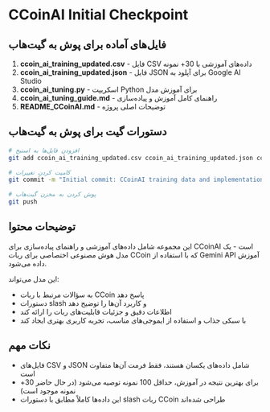 
# CCoinAI Initial Checkpoint

## فایل‌های آماده برای پوش به گیت‌هاب

1. **ccoin_ai_training_updated.csv** - فایل CSV داده‌های آموزشی با 30+ نمونه
2. **ccoin_ai_training_updated.json** - فایل JSON برای آپلود به Google AI Studio
3. **ccoin_ai_tuning.py** - اسکریپت Python برای آموزش مدل
4. **ccoin_ai_tuning_guide.md** - راهنمای کامل آموزش و پیاده‌سازی
5. **README_CCoinAI.md** - توضیحات اصلی پروژه

## دستورات گیت برای پوش به گیت‌هاب

```bash
# افزودن فایل‌ها به استیج
git add ccoin_ai_training_updated.csv ccoin_ai_training_updated.json ccoin_ai_tuning.py ccoin_ai_tuning_guide.md README_CCoinAI.md

# کامیت کردن تغییرات
git commit -m "Initial commit: CCoinAI training data and implementation guide"

# پوش کردن به مخزن گیت‌هاب
git push
```

## توضیحات محتوا

این مجموعه شامل داده‌های آموزشی و راهنمای پیاده‌سازی برای CCoinAI است - یک مدل هوش مصنوعی اختصاصی برای ربات CCoin که با استفاده از Gemini API آموزش داده می‌شود.

این مدل می‌تواند:
- به سؤالات مرتبط با ربات CCoin پاسخ دهد
- دستورات slash و کاربرد آن‌ها را توضیح دهد
- اطلاعات دقیق و جزئیات قابلیت‌های ربات را ارائه کند
- با سبکی جذاب و استفاده از ایموجی‌های مناسب، تجربه کاربری بهتری ایجاد کند

## نکات مهم

- فایل‌های CSV و JSON شامل داده‌های یکسان هستند، فقط فرمت آن‌ها متفاوت است
- برای بهترین نتیجه در آموزش، حداقل 100 نمونه توصیه می‌شود (در حال حاضر 30+ نمونه موجود است)
- این داده‌ها کاملاً مطابق با دستورات slash ربات CCoin طراحی شده‌اند
